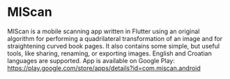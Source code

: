 # MIScan

MIScan is a mobile scanning app written in Flutter using an original algorithm for performing a quadrilateral transformation of an image and for straightening curved book pages. It also contains some simple, but useful tools, like sharing, renaming, or exporting images. English and Croatian languages are supported.
App is available on Google Play: https://play.google.com/store/apps/details?id=com.miscan.android
